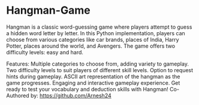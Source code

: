 # Hangman-Game
Hangman is a classic word-guessing game where players attempt to guess a hidden word letter by letter. In this Python implementation, players can choose from various categories like car brands, places of India, Harry Potter, places around the world, and Avengers. The game offers two difficulty levels: easy and hard.

Features:
Multiple categories to choose from, adding variety to gameplay.
Two difficulty levels to suit players of different skill levels.
Option to request hints during gameplay.
ASCII art representation of the hangman as the game progresses.
Engaging and interactive gameplay experience.
Get ready to test your vocabulary and deduction skills with Hangman!
Co-Authored by: https://github.com/Arnesh24
